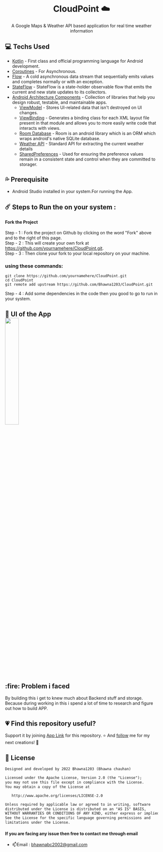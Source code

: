 <h1 align="center"> CloudPoint ☁️</h1>

<p align="center">  
 A Google Maps &amp; Weather API based application for real time weather information
<br>
  
 
 ## 💻 Techs Used 
- [Kotlin](https://kotlinlang.org/) - First class and official programming language for Android development.
- [Coroutines](https://kotlinlang.org/docs/coroutines-overview.html) - For Asynchronous.
- [Flow](https://kotlin.github.io/kotlinx.coroutines/kotlinx-coroutines-core/kotlinx.coroutines.flow/-flow/) - A cold asynchronous data stream that sequentially emits values and completes normally or with an exception.
- [StateFlow](https://developer.android.com/kotlin/flow/stateflow-and-sharedflow) - StateFlow is a state-holder observable flow that emits the current and new state updates to its collectors.
- [Android Architecture Components](https://developer.android.com/topic/architecture) - Collection of libraries that help you design robust, testable, and maintainable apps.
  - [ViewModel](https://developer.android.com/topic/libraries/architecture/viewmodel) - Stores UI-related data that isn't destroyed on UI changes.
  - [ViewBinding](https://developer.android.com/topic/libraries/view-binding) - Generates a binding class for each XML layout file present in that module and allows you to more easily write code that interacts with views.
  - [Room Database](https://developer.android.com/training/data-storage/room) - Room is an android library which is an ORM which wraps android's native SQLite database.
  - [Weather API](https://openweathermap.org/api/one-call-3) - Standard API for extracting the current weather details 
  - [SharedPreferences](https://dagger.dev/hilt/) - Used for ensuring the preference values remain in a consistent state and control when they are committed to storager.

  
  
 ## :sweat_drops: Prerequisite
* Android Studio installed in your system.For running the App.
  
## ☄️ Steps to Run the on your system :
  
 #### Fork the Project

  Step - 1 : Fork the project on Github by clicking on the word "Fork" above and to the right of this page.  <br>
  Step - 2 : This will create your own fork at https://github.com/yournamehere/CloudPoint.git.  <br>
  Step - 3 : Then clone your fork to your local repository on your machine.  <br>
  
  ### using these commands:
  
  ```
git clone https://github.com/yournamehere/CloudPoint.git
cd CloudPoint
git remote add upstream https://github.com/Bhawna1203/CloudPoint.git
```
  Step - 4 : Add some dependencies in the code then you good to go to run in your system.
  <br>
  
  
  
<h2> 🌻 UI of the App </h><br>
<img src="https://github.com/Bhawna1203/CloudPoint/blob/main/main.gif" align="middle" width="30%"/>

  

<h2> :fire: Problem i faced</h2>
<p>   By building this i get to  knew much about Backend stuff and storage. Because during working in this i spend a lot of time to research and figure out how to build APP.


 </p> 
 
 ## :heartpulse: Find this repository useful?
Support it by joining [App Link](https://github.com/Bhawna1203/CloudPoint.App) for this repository. ⭐
And [follow](https://github.com/Bhawna1203) me for my next creations! 🤩

## :dizzy: License
```xml
Designed and developed by 2022 Bhawna1203 (Bhawna chauhan)

Licensed under the Apache License, Version 2.0 (the "License");
you may not use this file except in compliance with the License.
You may obtain a copy of the License at

   http://www.apache.org/licenses/LICENSE-2.0

Unless required by applicable law or agreed to in writing, software
distributed under the License is distributed on an "AS IS" BASIS,
WITHOUT WARRANTIES OR CONDITIONS OF ANY KIND, either express or implied.
See the License for the specific language governing permissions and
limitations under the License.
```

<h4 align= "centre">If you are facing any issue then free to contact me through email</h2>

- 📫Email : bhawnabc2002@gmail.com


  
  
